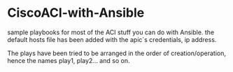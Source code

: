 # CiscoACI-with-Ansible
sample playbooks for most of the ACI stuff you can do with Ansible. 
the default hosts file has been added with the apic`s credentials, ip address.

The plays have been tried to be arranged in the order of creation/operation, hence the names play1, play2... and so on. 
